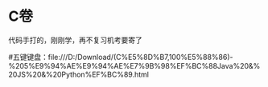 # C卷

代码手打的，刚刚学，再不复习机考要寄了

#五键键盘：file:///D:/Download/(C%E5%8D%B7,100%E5%88%86)-%205%E9%94%AE%E9%94%AE%E7%9B%98%EF%BC%88Java%20&%20JS%20&%20Python%EF%BC%89.html
